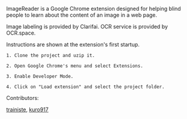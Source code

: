 ImageReader is a Google Chrome extension designed for helping blind people to learn about the content of an image in a web page.

Image labeling is provided by Clarifai. OCR service is provided by OCR.space. 


Instructions are shown at the extension's first startup.


```
1. Clone the project and uzip it.

2. Open Google Chrome's menu and select Extensions.

3. Enable Developer Mode.

4. Click on "Load extension" and select the project folder.
```


Contributors:

[trainiste](https://github.com/trainiste),
[kuro917](https://github.com/kuro917)
